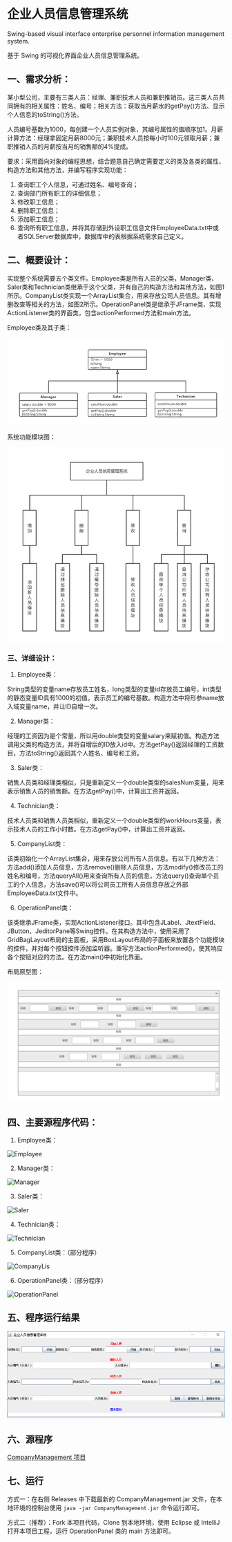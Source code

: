 # 企业人员信息管理系统

Swing-based visual interface enterprise personnel information management system.

基于 Swing 的可视化界面企业人员信息管理系统。

## 一、需求分析：

某小型公司，主要有三类人员：经理、兼职技术人员和兼职推销员。这三类人员共同拥有的相关属性：姓名、编号；相关方法：获取当月薪水的getPay()方法、显示个人信息的toString()方法。

人员编号基数为1000，每创建一个人员实例对象，其编号属性的值顺序加1。月薪计算方法：经理拿固定月薪8000元；兼职技术人员按每小时100元领取月薪；兼职推销人员的月薪按当月的销售额的4%提成。

要求：采用面向对象的编程思想，结合题意自己确定需要定义的类及各类的属性、构造方法和其他方法，并编写程序实现功能：

1. 查询职工个人信息，可通过姓名、编号查询；
2. 查询部门所有职工的详细信息；
3. 修改职工信息；
4. 删除职工信息；
5. 添加职工信息；
6. 查询所有职工信息，并将其存储到外设职工信息文件EmployeeData.txt中或者SQLServer数据库中，数据库中的表根据系统需求自己定义。

## 二、概要设计：

实现整个系统需要五个类文件。Employee类是所有人员的父类，Manager类、Saler类和Technician类继承于这个父类，并有自己的构造方法和其他方法，如图1所示。CompanyList类实现一个ArrayList集合，用来存放公司人员信息。其有增删改查等相关的方法，如图2所示。OperationPanel类是继承于JFrame类、实现ActionListener类的界面类，包含actionPerformed方法和main方法。

Employee类及其子类：

![Employee类及其子类](pictures/Employee类及其子类.png)

系统功能模块图：

![系统功能模块图](pictures/系统功能模块图.png)

### 三、详细设计：

1. Employee类：

String类型的变量name存放员工姓名，long类型的变量id存放员工编号，int类型的静态变量ID具有1000的初值，表示员工的编号基数。构造方法中将形参name放入域变量name，并让ID自增一次。

2. Manager类：

经理的工资因为是个常量，所以用double类型的变量salary来赋初值。构造方法调用父类的构造方法，并将自增后的ID放入id中。方法getPay()返回经理的工资数目，方法toString()返回其个人姓名、编号和工资。

3. Saler类：

销售人员类和经理类相似，只是重新定义一个double类型的salesNum变量，用来表示销售人员的销售额。在方法getPay()中，计算出工资并返回。

4. Technician类：

技术人员类和销售人员类相似，重新定义一个double类型的workHours变量，表示技术人员的工作小时数。在方法getPay()中，计算出工资并返回。

5. CompanyList类：

该类初始化一个ArrayList集合，用来存放公司所有人员信息。有以下几种方法：方法add()添加人员信息，方法remove()删除人员信息，方法modify()修改员工的姓名和编号，方法queryAll()用来查询所有人员的信息，方法query()查询单个员工的个人信息，方法save()可以将公司员工所有人员信息存放之外部EmployeeData.txt文件中。

6. OperationPanel类：

该类继承JFrame类，实现ActionListener接口。其中包含JLabel、JtextField、JButton、JeditorPane等Swing控件。在其构造方法中，使用采用了GridBagLayout布局的主面板，采用BoxLayout布局的子面板来放置各个功能模块的控件，并对每个按钮控件添加监听器。重写方法actionPerformed()，使其响应各个按钮对应的方法。在方法main()中初始化界面。

布局原型图：

![布局原型图](pictures/布局原型图.png)

## 四、主要源程序代码：

1. Employee类：

![Employee](pictures/Employee类.png)

2. Manager类：

![Manager](pictures/Manager类.png)

3. Saler类：

![Saler](pictures/Saler类.png)

4. Technician类：

![Technician](pictures/Technician类.png)

5. CompanyList类：（部分程序）

![CompanyLis](pictures/CompanyList类.png)

6. OperationPanel类：（部分程序）

![OperationPanel](pictures/OperationPanel类.png)

## 五、程序运行结果

![程序运行结果](pictures/程序运行结果.png)

## 六、源程序

[CompanyManagement 项目](https://github.com/sakiila/CompanyManagement)

## 七、运行

方式一：在右侧 Releases 中下载最新的 CompanyManagement.jar 文件，在本地环境的控制台使用 `java -jar CompanyManagement.jar` 命令运行即可。

方式二（推荐）：Fork 本项目代码，Clone 到本地环境，使用 Eclipse 或 IntelliJ 打开本项目工程，运行 OperationPanel 类的 main 方法即可。
